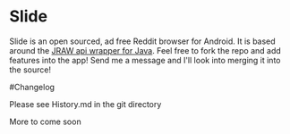 # Slide

Slide is an open sourced, ad free Reddit browser for Android. It is based around the [JRAW api wrapper for Java](https://github.com/thatJavaNerd/JRAW). 
Feel free to fork the repo and add features into the app! Send me a message and I'll look into merging it into the source!

#Changelog

Please see History.md in the git directory

More to come soon
